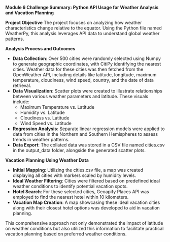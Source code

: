 **Module 6 Challenge Summary: Python API Usage for Weather Analysis and Vacation Planning**

**Project Objective**
The project focuses on analyzing how weather characteristics change relative to the equator. Using the Python file named WeatherPy, this analysis leverages API data to understand global weather patterns.

**Analysis Process and Outcomes**
- **Data Collection**: Over 500 cities were randomly selected using Numpy to generate geographic coordinates, with CitiPy identifying the nearest cities. Weather data for these cities was then fetched from the OpenWeather API, including details like latitude, longitude, maximum temperature, cloudiness, wind speed, country, and the date of data retrieval.
- **Data Visualization**: Scatter plots were created to illustrate relationships between various weather parameters and latitude. These visuals include:
  - Maximum Temperature vs. Latitude
  - Humidity vs. Latitude
  - Cloudiness vs. Latitude
  - Wind Speed vs. Latitude
- **Regression Analysis**: Separate linear regression models were applied to data from cities in the Northern and Southern Hemispheres to assess trends in weather patterns.
- **Data Export**: The collated data was stored in a CSV file named cities.csv in the output_data folder, alongside the generated scatter plots.

**Vacation Planning Using Weather Data**
- **Initial Mapping**: Utilizing the cities.csv file, a map was created displaying all cities with markers scaled by humidity levels.
- **Ideal Weather Filtering**: Cities were filtered based on predefined ideal weather conditions to identify potential vacation spots.
- **Hotel Search**: For these selected cities, Geoapify Places API was employed to find the nearest hotel within 10 kilometers.
- **Vacation Map Creation**: A map showcasing these ideal vacation cities along with their closest hotel options was developed to aid in vacation planning.

This comprehensive approach not only demonstrated the impact of latitude on weather conditions but also utilized this information to facilitate practical vacation planning based on preferred weather conditions.
